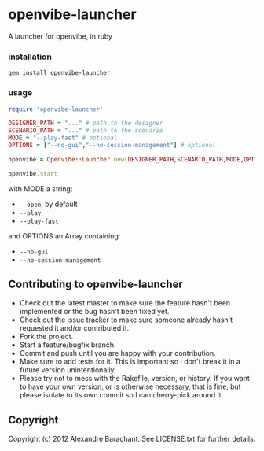 # openvibe-launcher

A launcher for openvibe, in ruby

### installation

```
gem install openvibe-launcher
```

### usage

```ruby
require 'openvibe-launcher'

DESIGNER_PATH = "..." # path to the designer
SCENARIO_PATH = "..." # path to the scenario
MODE = "--play-fast" # optional
OPTIONS = ["--no-gui","--no-session-management"] # optional

openvibe = Openvibe::Launcher.new(DESIGNER_PATH,SCENARIO_PATH,MODE,OPTIONS)

openvibe.start
```
with MODE a string: 

* `--open`, by default
* `--play`
* `--play-fast`

and OPTIONS an Array containing:

* `--no-gui`
* `--no-session-management`

## Contributing to openvibe-launcher
 
* Check out the latest master to make sure the feature hasn't been implemented or the bug hasn't been fixed yet.
* Check out the issue tracker to make sure someone already hasn't requested it and/or contributed it.
* Fork the project.
* Start a feature/bugfix branch.
* Commit and push until you are happy with your contribution.
* Make sure to add tests for it. This is important so I don't break it in a future version unintentionally.
* Please try not to mess with the Rakefile, version, or history. If you want to have your own version, or is otherwise necessary, that is fine, but please isolate to its own commit so I can cherry-pick around it.

## Copyright

Copyright (c) 2012 Alexandre Barachant. See LICENSE.txt for
further details.
